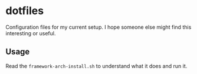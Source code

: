 # dotfiles

Configuration files for my current setup. I hope someone else might find this
interesting or useful.

## Usage

Read the `framework-arch-install.sh` to understand what it does and run it.
